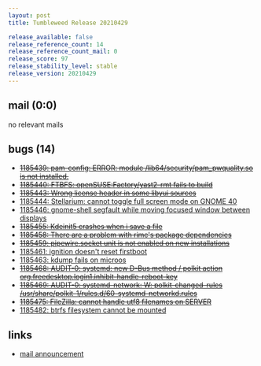 ```yaml
---
layout: post
title: Tumbleweed Release 20210429

release_available: false
release_reference_count: 14
release_reference_count_mail: 0
release_score: 97
release_stability_level: stable
release_version: 20210429
---
```


## mail (0:0)

no relevant mails

## bugs (14)

<!--more-->

- ~~[1185439: pam-config: ERROR: module /lib64/security/pam_pwquality.so is not installed.](https://bugzilla.opensuse.org/show_bug.cgi?id=1185439)~~
- ~~[1185440: FTBFS: openSUSE:Factory/yast2-rmt fails to build](https://bugzilla.opensuse.org/show_bug.cgi?id=1185440)~~
- ~~[1185443: Wrong license header in some libyui sources](https://bugzilla.opensuse.org/show_bug.cgi?id=1185443)~~
- [1185444: Stellarium: cannot toggle full screen mode on GNOME 40](https://bugzilla.opensuse.org/show_bug.cgi?id=1185444)
- [1185446: gnome-shell segfault while moving focused window between displays](https://bugzilla.opensuse.org/show_bug.cgi?id=1185446)
- ~~[1185455: Kdeinit5 crashes when i save a file](https://bugzilla.opensuse.org/show_bug.cgi?id=1185455)~~
- ~~[1185458: There are a problem with rime's package dependencies](https://bugzilla.opensuse.org/show_bug.cgi?id=1185458)~~
- ~~[1185459: pipewire.socket unit is not enabled on new installations](https://bugzilla.opensuse.org/show_bug.cgi?id=1185459)~~
- [1185461: ignition doesn't reset firstboot](https://bugzilla.opensuse.org/show_bug.cgi?id=1185461)
- [1185463: kdump fails on microos](https://bugzilla.opensuse.org/show_bug.cgi?id=1185463)
- ~~[1185468: AUDIT-0: systemd: new D-Bus method / polkit action org.freedesktop.login1.inhibit-handle-reboot-key](https://bugzilla.opensuse.org/show_bug.cgi?id=1185468)~~
- ~~[1185469: AUDIT-0: systemd-network: W: polkit-changed-rules /usr/share/polkit-1/rules.d/60-systemd-networkd.rules](https://bugzilla.opensuse.org/show_bug.cgi?id=1185469)~~
- ~~[1185475: FileZilla: cannot handle utf8 filenames on SERVER](https://bugzilla.opensuse.org/show_bug.cgi?id=1185475)~~
- [1185482: btrfs filesystem cannot be mounted](https://bugzilla.opensuse.org/show_bug.cgi?id=1185482)



## links

- [mail announcement](https://lists.opensuse.org/archives/list/factory@lists.opensuse.org/thread/M6IUNZK4MCSY5NQZHOU4BLDVH4Y4W7GV)
